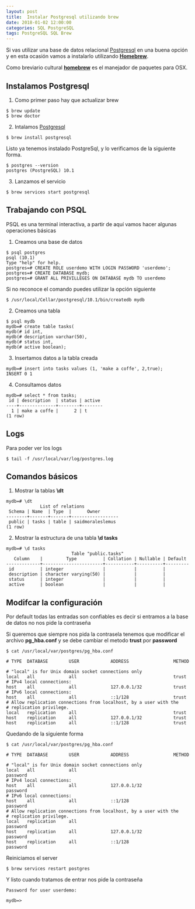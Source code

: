 ```yaml
---
layout: post
title:  Instalar Postgresql utilizando brew
date: 2018-01-02 12:00:00 
categories: SQL PostgreSQL
tags: PostgreSQL SQL Brew 
---
```


Si vas utilizar una base de datos relacional [Postgresql](https://www.postgresql.org)   en una buena opción y en esta ocasión vamos a instalarlo utilizando [**Homebrew**](https://brew.sh).

Como breviario cultural [**homebrew**](https://brew.sh) es el manejador de paquetes para OSX.

## Instalamos Postgresql 

1. Como primer paso hay que actualizar brew
```terminal
$ brew update
$ brew doctor
```

2. Intalamos [Postgresql](https://www.postgresql.org)
```terminal
$ brew install postgresql
```
Listo ya tenemos instalado PostgreSql, y lo verificamos de la siguiente forma.
```terminal
$ postgres --version
postgres (PostgreSQL) 10.1
```

3. Lanzamos el servicio
```terminal
$ brew services start postgresql
```

## Trabajando con PSQL

PSQL es una terminal interactiva, a partir de aquí vamos hacer algunas operaciones básicas

1. Creamos una base de datos
```terminal
$ psql postgres
psql (10.1)
Type "help" for help.
postgres=# CREATE ROLE userdemo WITH LOGIN PASSWORD 'userdemo';
postgres=# CREATE DATABASE mydb;
postgres=# GRANT ALL PRIVILLEGES ON DATABASE mydb TO userdemo
```
Si no reconoce el comando puedes utilizar la opción siguiente
```terminal 
$ /usr/local/Cellar/postgresql/10.1/bin/createdb mydb
```

2. Creamos una tabla
```terminal 
$ psql mydb
mydb=# create table tasks(
mydb(# id int,
mydb(# description varchar(50),
mydb(# status int,
mydb(# active boolean);
```

3. Insertamos datos a la tabla creada
```terminal
mydb=# insert into tasks values (1, 'make a coffe', 2,true);
INSERT 0 1
```

4. Consultamos datos 
```terminal
mydb=# select * from tasks;
 id | description  | status | active 
----+--------------+--------+--------
  1 | make a coffe |      2 | t
(1 row)
```

## Logs

Para poder ver los logs 
```terminal 
$ tail -f /usr/local/var/log/postgres.log
```

## Comandos básicos

1. Mostrar la tablas **\dt**
```terminal
mydb=# \dt
             List of relations
 Schema | Name  | Type  |      Owner       
--------+-------+-------+------------------
 public | tasks | table | saidmoraleslemus
(1 row)
```
2. Mostrar la estructura de una tabla  **\d tasks**
```terminal
mydb=# \d tasks
                         Table "public.tasks"
   Column    |         Type          | Collation | Nullable | Default 
-------------+-----------------------+-----------+----------+---------
 id          | integer               |           |          | 
 description | character varying(50) |           |          | 
 status      | integer               |           |          | 
 active      | boolean               |           |          | 
```

## Modifcar la configuración
Por default todas las entradas son confiables es decir si entramos a la base de datos no nos pide la contraseña

Si queremos que siempre nos pida la contrasela tenemos que modificar el archivo **pg_hba.conf** y se debe cambiar el metodo **trust** por **password**

```terminal
$ cat /usr/local/var/postgres/pg_hba.conf

# TYPE  DATABASE        USER            ADDRESS                 METHOD

# "local" is for Unix domain socket connections only
local   all             all                                     trust
# IPv4 local connections:
host    all             all             127.0.0.1/32            trust
# IPv6 local connections:
host    all             all             ::1/128                 trust
# Allow replication connections from localhost, by a user with the
# replication privilege.
local   replication     all                                     trust
host    replication     all             127.0.0.1/32            trust
host    replication     all             ::1/128                 trust
```

Quedando de la siguiente forma

```terminal
$ cat /usr/local/var/postgres/pg_hba.conf

# TYPE  DATABASE        USER            ADDRESS                 METHOD

# "local" is for Unix domain socket connections only
local   all             all                                     password
# IPv4 local connections:
host    all             all             127.0.0.1/32            password
# IPv6 local connections:
host    all             all             ::1/128                 password
# Allow replication connections from localhost, by a user with the
# replication privilege.
local   replication     all                                     password
host    replication     all             127.0.0.1/32            password
host    replication     all             ::1/128                 password
```

Reiniciamos el server

```terminal
$ brew services restart postgres
```

Y listo cuando tratamos de entrar nos pide la contraseña
```terminal
Password for user userdemo:  

mydb=>
```
